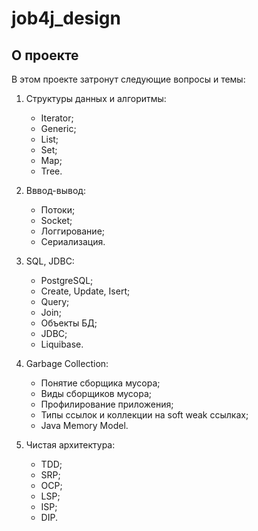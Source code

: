 # job4j_design

## О проекте

В этом проекте затронут следующие вопросы и темы:

1. Структуры данных и алгоритмы:
    - Iterator;
    - Generic;
    - List;
    - Set;
    - Map;
    - Tree.

2. Вввод-вывод:
    - Потоки;
    - Socket;
    - Логгирование;
    - Сериализация.

3. SQL, JDBC:
    - PostgreSQL;
    - Create, Update, Isert;
    - Query;
    - Join;
    - Объекты БД;
    - JDBC;
    - Liquibase.

4. Garbage Collection:
    - Понятие сборщика мусора;
    - Виды сборщиков мусора;
    - Профилирование приложения;
    - Типы ссылок и коллекции на soft weak ссылках;
    - Java Memory Model.

5. Чистая архитектура:
    - TDD;
    - SRP;
    - OCP;
    - LSP;
    - ISP;
    - DIP.